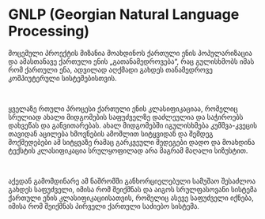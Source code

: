 # GNLP (Georgian Natural Language Processing)

<p>მოცემული პროექტის მიზანია მოახდინოს ქართული ენის პოპულარიზაცია და
ამასთანავე ქართული ენის „გათანამედროვება“, რაც გულისხმობს იმას რომ ქართული ენა, 
ადვილად აღქმადი გახდეს თანამედროვე კომპიუტერული სისტემებისთვის.</p><br>
<p>ყველაზე რთული პროცესი ქართული ენის კლასიფიკაციაა, რომელიც სრულიად
ახალი მიდგომების საფუძველზე დაძლეულია და საჭიროებს დახვეწას და განვითარებას. 
ახალ მიდგომებში იგულისხმება კუმშვა-კვეცის თავიდან აცილება ხმოვნების ამოშლით
სიტყვიდან და შემდეგ მოქმედებები ამ სიტყვაზე რამაც გარკვეული შედეგები დადო და
მოახდინა ტექსტის კლასიფიკაცია სრულყოფილად არა მაგრამ მაღალი სიზუსტით.</p><br>
<p>აქედან გამომდინარე ამ ნაშრომში განხორციელებული სამუშაო შესაძლოა გახდეს
საფუძველი, იმისა რომ შეიქმნას და აიგოს სრულფასოვანი სისტემა ქართული ენის
კლასიფიკაციისათვის, რომელიც ასევე საფუძველი იქნება, იმისა რომ შეიქმნას პირველი
ქართული საძიებო სისტემა.</p>

